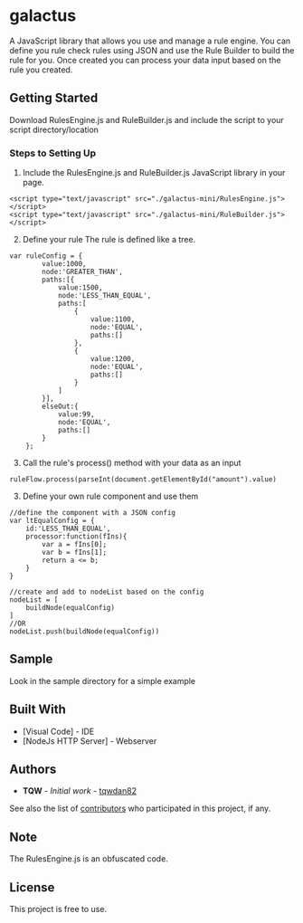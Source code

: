 # galactus
A JavaScript library that allows you use and manage a rule engine. You can define you rule check rules using JSON and use the Rule Builder to build the rule for you. Once created you can process your data input based on the rule you created.

## Getting Started

Download RulesEngine.js and RuleBuilder.js and include the script to your script directory/location

### Steps to Setting Up
1. Include the RulesEngine.js and RuleBuilder.js JavaScript library in your page.
```
<script type="text/javascript" src="./galactus-mini/RulesEngine.js"></script>
<script type="text/javascript" src="./galactus-mini/RuleBuilder.js"></script>
```

2. Define your rule
The rule is defined like a tree.
```
var ruleConfig = { 
        value:1000,
        node:'GREATER_THAN',
        paths:[{
            value:1500,
            node:'LESS_THAN_EQUAL',
            paths:[
                {
                    value:1100,
                    node:'EQUAL',
                    paths:[]
                },
                {
                    value:1200,
                    node:'EQUAL',
                    paths:[]
                }
            ]
        }],
        elseOut:{
            value:99,
            node:'EQUAL',
            paths:[]
        }
    };
```

3. Call the rule's process() method with your data as an input
```
ruleFlow.process(parseInt(document.getElementById("amount").value)
```

3. Define your own rule component and use them
```
//define the component with a JSON config
var ltEqualConfig = {
    id:'LESS_THAN_EQUAL',
    processor:function(fIns){
        var a = fIns[0];
        var b = fIns[1];
        return a <= b;
    }
}

//create and add to nodeList based on the config
nodeList = [
    buildNode(equalConfig)
]
//OR
nodeList.push(buildNode(equalConfig))
```

## Sample
Look in the sample directory for a simple example

## Built With

* [Visual Code] - IDE
* [NodeJs HTTP Server] - Webserver

## Authors

* **TQW** - *Initial work* - [tqwdan82](https://github.com/tqwdan82)

See also the list of [contributors](https://github.com/your/project/contributors) who participated in this project, if any.

## Note
The RulesEngine.js is an obfuscated code.

## License

This project is free to use.
